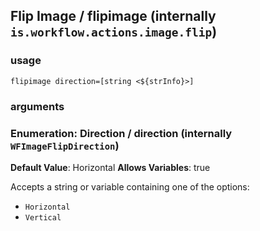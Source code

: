 
## Flip Image / flipimage (internally `is.workflow.actions.image.flip`)


### usage
`flipimage direction=[string <${strInfo}>]`

### arguments
### Enumeration: Direction / direction (internally `WFImageFlipDirection`)
**Default Value**: Horizontal
**Allows Variables**: true


Accepts a string 
or variable
containing one of the options:

- `Horizontal`
- `Vertical`
